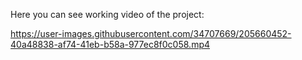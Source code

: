 Here you can see working video of the project:




https://user-images.githubusercontent.com/34707669/205660452-40a48838-af74-41eb-b58a-977ec8f0c058.mp4


